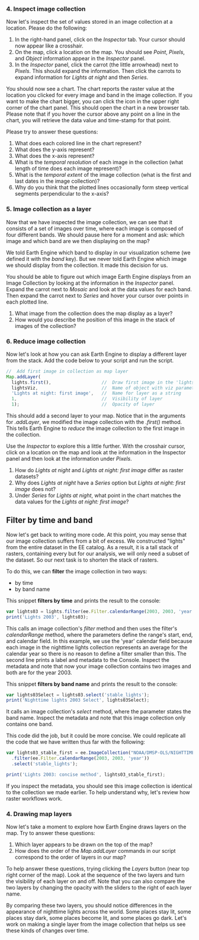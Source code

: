 ### 4. Inspect image collection  

Now let's inspect the set of values stored in an image collection at a location. Please do the following:  

1. In the right-hand panel, click on the _Inspector_ tab. Your cursor should now appear like a crosshair.  
2. On the map, click a location on the map. You should see _Point_, _Pixels_, and _Object_ information appear in the _Inspector_ panel.  
3. In the _Inspector_ panel, click the carrot (the little arrowhead) next to _Pixels_. This should expand the information. Then click the carrots to expand information for _Lights at night_ and then _Series_.  

You should now see a chart. The chart reports the raster value at the location you clicked for every image and band in the image collection. If you want to make the chart bigger, you can click the icon in the upper right corner of the chart panel. This should open the chart in a new browser tab. Please note that if you hover the cursor above any point on a line in the chart, you will retrieve the data value and time-stamp for that point.     

Please try to answer these questions:  

1. What does each colored line in the chart represent?  
2. What does the y-axis represent?  
3. What does the x-axis represent?  
4. What is the _temporal resolution_ of each image in the collection (what length of time does each image represent)?  
5. What is the _temporal extent_ of the image collection (what is the first and last dates in the image collection)?  
6. Why do you think that the plotted lines occasionally form steep vertical segments perpendicular to the x-axis?      

### 5. Image collection as a layer    

Now that we have inspected the image collection, we can see that it consists of a set of images over time, where each image is composed of four different bands. We should pause here for a moment and ask: which image and which band are we then displaying on the map?  

We told Earth Engine which band to display in our visualization scheme (we defined it with the _band_ key). But we never told Earth Engine which image we should display from the collection. It made this decision for us.    

You should be able to figure out which image Earth Engine displays from an Image Collection by looking at the information in the _Inspector_ panel. Expand the carrot next to _Mosaic_ and look at the data values for each band. Then expand the carrot next to _Series_ and hover your cursor over  points in each plotted line.

1. What image from the collection does the map display as a layer?  
2. How would you describe the position of this image in the stack of images of the collection?  

### 6. Reduce image collection  

Now let's look at how you can ask Earth Engine to display a different layer from the stack. Add the code below to your script and run the script.  

```js
//  Add first image in collection as map layer
Map.addLayer(
  lights.first(),                   //  Draw first image in the 'lights' collection       
  lightsViz,                        //  Name of object with viz parameters
  'Lights at night: first image',   //  Name for layer as a string  
  1,                                //  Visibility of layer
  1);                               //  Opacity of layer
```   

This should add a second layer to your map. Notice that in the arguments for _.addLayer_, we modified the image collection with the _.first()_ method. This tells Earth Engine to _reduce_ the image collection to the first image in the collection.    

Use the _Inspector_ to explore this a little further. With the crosshair cursor, click on a location on the map and look at the information in the Inspector panel and then look at the information under _Pixels_.  

1. How do _Lights at night_ and _Lights at night: first image_ differ as raster datasets?  
2. Why does _Lights at night_ have a _Series_ option but _Lights at night: first image_ does not?  
3. Under _Series_ for _Lights at night_, what point in the chart matches the data values for the _Lights at night: first image_?  

## Filter by time and band      

Now let's get back to writing more code. At this point, you may sense that our image collection suffers from a bit of excess. We constructed "lights" from the entire dataset in the EE catalog. As a result, it is a tall stack of rasters, containing every   but for our analysis, we will only need a subset of the dataset. So our next task is to shorten the stack of rasters.  

To do this, we can **filter** the image collection in two ways:

* by time
* by band name  

This snippet **filters by time** and prints the result to the console:

```js
var lights03 = lights.filter(ee.Filter.calendarRange(2003, 2003, 'year'));
print('Lights 2003', lights03);
```

This calls an image collection's *filter* method and then uses the filter's *calendarRange* method, where the parameters define the range's start, end, and calendar field. In this example, we use the 'year' calendar field because each image in the nighttime lights collection represents an average for the calendar year so there is no reason to define a filter smaller than this. The second line prints a label and metadata to the Console. Inspect the metadata and note that now your image collection contains two images and both are for the year 2003.

This snippet **filters by band name** and prints the result to the console:  

```js
var lights03Select = lights03.select('stable_lights');
print('Nighttime lights 2003 Select', lights03Select);
```

It calls an image collection's *select* method, where the parameter states the band name. Inspect the metadata and note that this image collection only contains one band.

This code did the job, but it could be more concise. We could replicate all the code that we have written thus far with the following:  

```js
var lights03_stable_first = ee.ImageCollection("NOAA/DMSP-OLS/NIGHTTIME_LIGHTS")
  .filter(ee.Filter.calendarRange(2003, 2003, 'year'))
  .select('stable_lights');

print('Lights 2003: concise method', lights03_stable_first);
```

If you inspect the metadata, you should see this image collection is identical to the collection we made earlier. To help understand why, let's review how raster workflows work.

### 4. Drawing map layers    

Now let's take a moment to explore how Earth Engine draws layers on the map. Try to answer these questions:   

1. Which layer appears to be drawn on the top of the map?   
2. How does the order of the _Map.addLayer_ commands in our script correspond to the order of layers in our map?  

To help answer these questions, trying clicking the _Layers_ button (near top right corner of the map). Look at the sequence of the two layers and turn the visibility of each layer on and off. Note that you can also compare the two layers by changing the opacity with the sliders to the right of each layer name.     

By comparing these two layers, you should notice differences in the appearance of nighttime lights across the world. Some places stay lit, some places stay dark, some places become lit, and some places go dark. Let's work on making a single layer from the image collection that helps us see these kinds of changes over time.  
